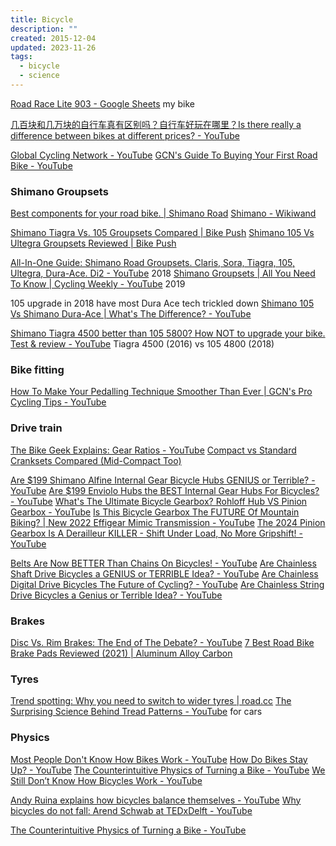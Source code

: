 ```yaml
---
title: Bicycle
description: ""
created: 2015-12-04
updated: 2023-11-26
tags:
  - bicycle
  - science
---
```


[Road Race Lite 903 - Google Sheets](https://docs.google.com/spreadsheets/d/1gxiZY7Kx5Z5_GYwm5XdesZRf8TvivPJwU0VvvWTSx7Y/edit) my bike

[几百块和几万块的自行车真有区别吗？自行车好玩在哪里？Is there really a difference between bikes at different prices? - YouTube](https://www.youtube.com/watch?v=pF-B9H85MFg)

[Global Cycling Network - YouTube](https://www.youtube.com/channel/UCuTaETsuCOkJ0H_GAztWt0Q)
[GCN's Guide To Buying Your First Road Bike - YouTube](https://www.youtube.com/watch?v=_T7NTe3uBN4)

### Shimano Groupsets

[Best components for your road bike. | Shimano Road](https://road.shimano.com/)
[Shimano - Wikiwand](https://www.wikiwand.com/en/Shimano)

[Shimano Tiagra Vs. 105 Groupsets Compared | Bike Push](https://bikepush.com/shimano-105-vs-tiagra-groupsets/)
[Shimano 105 Vs Ultegra Groupsets Reviewed | Bike Push](https://bikepush.com/shimano-105-vs-ultegra-groupsets/)

[All-In-One Guide: Shimano Road Groupsets. Claris, Sora, Tiagra, 105, Ultegra, Dura-Ace. Di2 - YouTube](https://www.youtube.com/watch?v=bu2hLK9d0IU) 2018
[Shimano Groupsets | All You Need To Know | Cycling Weekly - YouTube](https://www.youtube.com/watch?v=dArMiKU24n0) 2019

105 upgrade in 2018 have most Dura Ace tech trickled down
[Shimano 105 Vs Shimano Dura-Ace | What's The Difference? - YouTube](https://www.youtube.com/watch?v=6si2XSCbdGQ)

[Shimano Tiagra 4500 better than 105 5800? How NOT to upgrade your bike. Test & review - YouTube](https://www.youtube.com/watch?v=zaJDkVJ1K8E) Tiagra 4500 (2016) vs 105 4800 (2018)

### Bike fitting

[How To Make Your Pedalling Technique Smoother Than Ever | GCN's Pro Cycling Tips - YouTube](https://www.youtube.com/watch?v=PAHRvcOCSU4)

### Drive train

[The Bike Geek Explains: Gear Ratios - YouTube](https://www.youtube.com/watch?v=kkWC_BSb7u8)
[Compact vs Standard Cranksets Compared (Mid-Compact Too)](https://bikepush.com/compact-vs-standard-crank/)

[Are $199 Shimano Alfine Internal Gear Bicycle Hubs GENIUS or Terrible? - YouTube](https://www.youtube.com/watch?v=qf9tFJFXV5o)
[Are $199 Enviolo Hubs the BEST Internal Gear Hubs For Bicycles? - YouTube](https://www.youtube.com/watch?v=3jZkTlDfK8E)
[What's The Ultimate Bicycle Gearbox? Rohloff Hub VS Pinion Gearbox - YouTube](https://www.youtube.com/watch?v=W_hx4V9mYuw)
[Is This Bicycle Gearbox The FUTURE Of Mountain Biking? | New 2022 Effigear Mimic Transmission - YouTube](https://www.youtube.com/watch?v=F08bDBK7U7A)
[The 2024 Pinion Gearbox Is A Derailleur KILLER - Shift Under Load, No More Gripshift! - YouTube](https://www.youtube.com/watch?v=IoWpFLfAZq4)

[Belts Are Now BETTER Than Chains On Bicycles! - YouTube](https://www.youtube.com/watch?v=PhXTl7gApVA)
[Are Chainless Shaft Drive Bicycles a GENIUS or TERRIBLE Idea? - YouTube](https://www.youtube.com/watch?v=eimLIkJaNFM)
[Are Chainless Digital Drive Bicycles The Future of Cycling? - YouTube](https://www.youtube.com/watch?v=r-Zyp6jX0HM)
[Are Chainless String Drive Bicycles a Genius or Terrible Idea? - YouTube](https://www.youtube.com/watch?v=doKhd8kE0Ow)

### Brakes

[Disc Vs. Rim Brakes: The End of The Debate? - YouTube](https://www.youtube.com/watch?v=EFKxJ5L187M)
[7 Best Road Bike Brake Pads Reviewed (2021) | Aluminum Alloy Carbon](https://bikepush.com/best-road-bike-brake-pads/)

### Tyres

[Trend spotting: Why you need to switch to wider tyres | road.cc](https://road.cc/content/feature/trend-spotting-why-you-need-switch-wider-tyres-182519)
[The Surprising Science Behind Tread Patterns - YouTube](https://www.youtube.com/watch?v=00-30GQl0TM) for cars

### Physics

[Most People Don't Know How Bikes Work - YouTube](https://www.youtube.com/watch?v=9cNmUNHSBac)
[How Do Bikes Stay Up? - YouTube](https://www.youtube.com/watch?v=oZAc5t2lkvo)
[The Counterintuitive Physics of Turning a Bike - YouTube](https://www.youtube.com/watch?v=llRkf1fnNDM)
[We Still Don’t Know How Bicycles Work - YouTube](https://www.youtube.com/watch?v=YWsK6rmsKSI)

[Andy Ruina explains how bicycles balance themselves - YouTube](https://www.youtube.com/watch?v=NcZCzr9ExKk)
[Why bicycles do not fall: Arend Schwab at TEDxDelft - YouTube](https://www.youtube.com/watch?v=2Y4mbT3ozcA)

[The Counterintuitive Physics of Turning a Bike - YouTube](https://www.youtube.com/watch?v=llRkf1fnNDM)
